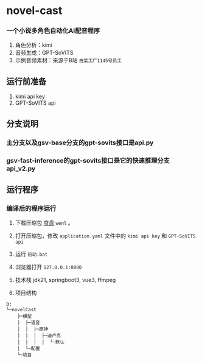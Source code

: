 # novel-cast
### 一个小说多角色自动化AI配音程序
1. 角色分析：kimi
2. 音频生成：GPT-SoVITS
3. 示例音频素材：来源于B站 `白菜工厂1145号员工`

## 运行前准备
1. kimi api key
2. GPT-SoVITS api

## 分支说明
### 主分支以及gsv-base分支的gpt-sovits接口是api.py
### gsv-fast-inference的gpt-sovits接口是它的快速推理分支api_v2.py

## 运行程序
### 编译后的程序运行
1. 下载压缩包 [度盘](https://pan.baidu.com/s/156fl5D0l7Z5Utq0f9YfDvg )  `wenl` 。
2. 打开压缩包，修改 `application.yaml` 文件中的 `kimi api key` 和 `GPT-SoVITS api`
3. 运行 `启动.bat`
4. 浏览器打开 `127.0.0.1:8080`

1. 技术栈 
jdk21, springboot3, vue3, ffmpeg
2. 项目结构
```
D:
└─novelCast
    ├─模型
    │  ├─语音
    │  │  ├─原神
    │  │  │  ├─迪卢克
    │  │  │  │  └─默认
    │  └─配置
    └─项目

```

